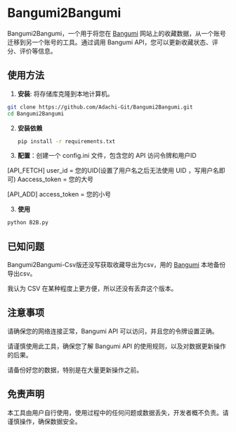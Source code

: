 # Bangumi2Bangumi

Bangumi2Bangumi，一个用于将您在    [Bangumi](https://bgm.tv/)    网站上的收藏数据，从一个账号迁移到另一个账号的工具。通过调用 Bangumi API，您可以更新收藏状态、评分、评价等信息。

## 使用方法

1.  **安装**: 将存储库克隆到本地计算机。

   ```bash
   git clone https://github.com/Adachi-Git/Bangumi2Bangumi.git
   cd Bangumi2Bangumi
   ```

2. **安装依赖**  
   ```bash
   pip install -r requirements.txt

2.  **配置**：创建一个 config.ini 文件，包含您的 API 访问令牌和用户ID

[API_FETCH]
user_id = 您的UID(设置了用户名之后无法使用 UID ，写用户名即可)
Aaccess_token = 您的大号

[API_ADD]
access_token = 您的小号


3.  **使用**

```bash
python B2B.py
```

## 已知问题
Bangumi2Bangumi-Csv版还没写获取收藏导出为csv，用的    [Bangumi](https://github.com/czy0729/Bangumi)    本地备份导出csv。

我认为 CSV 在某种程度上更方便，所以还没有丢弃这个版本。

## 注意事项
请确保您的网络连接正常，Bangumi API 可以访问，并且您的令牌设置正确。

请谨慎使用此工具，确保您了解 Bangumi API 的使用规则，以及对数据更新操作的后果。

请备份好您的数据，特别是在大量更新操作之前。

## 免责声明
本工具由用户自行使用，使用过程中的任何问题或数据丢失，开发者概不负责。请谨慎操作，确保数据安全。

